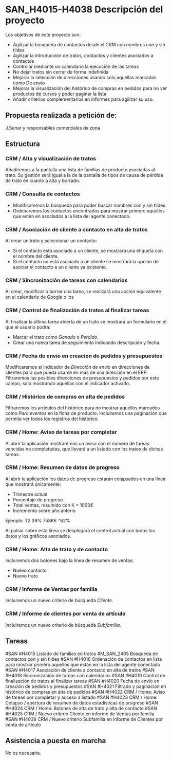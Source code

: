 # SAN_H4015-H4038 Descripción del proyecto

Los objetivos de este proyecto son:
+ Agilizar la búsqueda de contactos desde el CRM con nombres con y sin tildes
+ Agilizar la introducción de tratos, contactos y clientes asociados a contactos
+ Controlar mediante un calendario la ejecución de las tareas
+ No dejar tratos sin cerrar de forma indefinida
+ Mejorar la selección de direcciones usando solo aquellas marcadas como De envío
+ Mejorar la visualización del histórico de compras en pedidos para no ver productos de cursos y poder paginar la lista
+ Añadir criterios complementarios en informes para agilizar su uso.

## Propuesta realizada a petición de:
J.Senar y responsables comerciales de zona

## Estructura

### CRM / Alta y visualización de tratos
Añadiremos a la pantalla una lista de familias de producto asociadas al trato. Su gestión será igual a la de la pantalla de tipos de causa de pérdida de trato en cuanto a alta y borrado.

### CRM / Consulta de contactos
+ Modificaremos la búsqueda para poder buscar nombres con y sin tildes.
+ Ordenaremos los contactos encontrados para mostrar primero aquellos que estén en asociados a la lista del agente conectado.

### CRM / Asociación de cliente a contacto en alta de tratos
Al crear un trato y seleccionar un contacto:
+ Si el contacto está asociado a un cliente, se mostrará una etiqueta con el nombre del cliente.
+ Si el contacto no está asociado a un cliente se mostrará la opción de asociar el contacto a un cliente ya existente.

### CRM / Sincronización de tareas con calendarios
Al crear, modificar o borrar una tarea, se realizará una acción equivalente en el calendario de Google o Ios

### CRM / Control de finalización de tratos al finalizar tareas
Al finalizar la última tarea abierta de un trato se mostrará un formulario en el que el usuario podrá:
+ Marcar el trato como _Ganado_ o _Perdido_.
+ Crear una nueva tarea de seguimiento indicando descripción y fecha.

### CRM / Fecha de envío en creación de pedidos y presupuestos
Modificaremos el indicador de _Dirección de envío_ en direcciones de clientes para que pueda usarse en más de una dirección en el ERP.
Filtraremos las posibles direcciones de presupuestos y pedidos por este campo, solo mostrando aquellas con el indicador activado.

### CRM / Histórico de compras en alta de pedidos
Filtraremos los artículos del histórico para no mostrar aquellos marcados como _Para eventos_ en la ficha de producto.
Incluiremos una paginación que permita ver todos los registros del histórico.

### CRM / Home: Aviso de tareas por completar
Al abrir la aplicación mostraremos un aviso con el número de tareas vencidas no completadas, que llevará a un listado con los tratos de dichas tareas.

### CRM / Home: Resumen de datos de progreso
Al abrir la aplicación los datos de progreso estarán colapsados en una línea que mostrará únicamente:
+ Trimestre actual
+ Porcentaje de progreso
+ Total ventas, resumido con K = 1000€
+ Incremento sobre año anterio

Ejemplo:
    T2 39% 758K€ ^62%

Al pulsar sobre esta línea se desplegará el control actual con todos los datos y los gráficos asociados.

### CRM / Home: Alta de trato y de contacto
Incluiremos dos botones bajo la línea de resumen de ventas:
+ Nuevo contacto
+ Nuevo trato

### CRM / Informe de Ventas por familia
Incluiremos un nuevo criterio de búsqueda _Cliente_.

### CRM / Informe de clientes por venta de artículo
Incluiremos un nuevo criterio de búsqueda _Subfamilia_.

## Tareas
#SAN #H4015 Listado de familias en tratos
#M_SAN_2405 Búsqueda de contactos con y sin tildes
#SAN #H4016 Ordenación de contactos en lista para mostrar primero aquellos que están en la lista del agente conectado
#SAN #H4017 Asociación de cliente a contacto en alta de tratos
#SAN #H4018 Sincronización de tareas con calendarios
#SAN #H4019 Control de finalización de tratos al finalizar tareas
#SAN #H4020 Fecha de envío en creación de pedidos y presupuestos
#SAN #H4021 Filtrado y paginación en histórico de compras en alta de pedidos
#SAN #H4022 CRM / Home: Aviso de tareas por completar y acceso a listado
#SAN #H4023 CRM / Home: Colapso / apertura de resumen de datos estadísticas de progreso 
#SAN #H4024 CRM / Home: Botones de alta de trato y alta de contacto
#SAN #H4025 CRM / Nuevo criterio Cliente en informe de Ventas por familia
#SAN #H4038 CRM / Nuevo criterio Subfamilia en informe de Clientes por venta de artículo


## Asistencia a puesta en marcha
No es necesaria.
